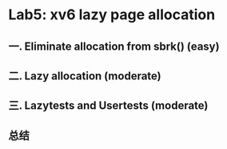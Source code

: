 # Lab5: xv6 lazy page allocation

## 一. Eliminate allocation from sbrk() (easy)
## 二. Lazy allocation (moderate)
## 三. Lazytests and Usertests (moderate)
## 总结
